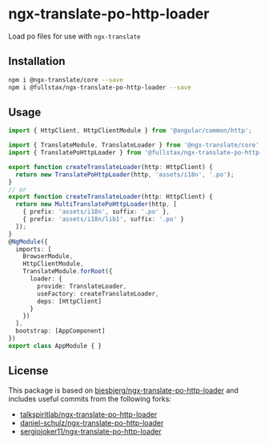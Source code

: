 # ngx-translate-po-http-loader

Load po files for use with `ngx-translate`

## Installation

```sh
npm i @ngx-translate/core --save
npm i @fullstax/ngx-translate-po-http-loader --save
```

## Usage

```ts
import { HttpClient, HttpClientModule } from '@angular/common/http';

import { TranslateModule, TranslateLoader } from '@ngx-translate/core';
import { TranslatePoHttpLoader } from '@fullstax/ngx-translate-po-http-loader';

export function createTranslateLoader(http: HttpClient) {
  return new TranslatePoHttpLoader(http, 'assets/i18n', '.po');
}
// or
export function createTranslateLoader(http: HttpClient) {
  return new MultiTranslatePoHttpLoader(http, [
    { prefix: 'assets/i18n', suffix: '.po' },
    { prefix: 'assets/i18n/lib1', suffix: '.po' }
  ]);
}
@NgModule({
  imports: [
    BrowserModule,
    HttpClientModule,
    TranslateModule.forRoot({
      loader: {
        provide: TranslateLoader,
        useFactory: createTranslateLoader,
        deps: [HttpClient]
      }
    })
  ],
  bootstrap: [AppComponent]
})
export class AppModule { }
```

## License

This package is based on [biesbjerg/ngx-translate-po-http-loader](https://github.com/biesbjerg/ngx-translate-po-http-loader/commit/7d39be13ff5192cf5d2018a2d3e2272973abcd15) and includes useful commits from the following forks:

* [talkspiritlab/ngx-translate-po-http-loader](https://github.com/talkspiritlab/ngx-translate-po-http-loader/tree/bcf3a2491942f2a441d58b4986b6855fd5eec090)
* [daniel-schulz/ngx-translate-po-http-loader](https://github.com/daniel-schulz/ngx-translate-po-http-loader/commit/62ae7d3859286a3f97d2e6b1a473de73c643d499)
* [sergiojoker11/ngx-translate-po-http-loader](https://github.com/sergiojoker11/ngx-translate-po-http-loader/commit/d680750e91843fe49ee9c4def6bafaa42cdc45ac)
